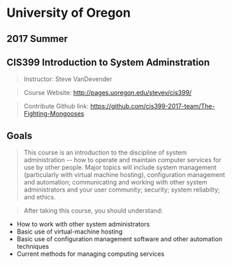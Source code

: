 # University of Oregon 
## 2017 Summer 
## CIS399 Introduction to System Adminstration

> Instructor: Steve VanDevender

> Course Website: http://pages.uoregon.edu/stevev/cis399/

> Contribute Github link: https://github.com/cis399-2017-team/The-Fighting-Mongooses

## Goals

> This course is an introduction to the discipline of system administration -- how to operate and maintain computer services for use by other people. Major topics will include system management (particularly with virtual machine hosting), configuration management and automation; communicating and working with other system administrators and your user community; security; system reliabilty; and ethics.

> After taking this course, you should understand:

* How to work with other system administrators
* Basic use of virtual-machine hosting
* Basic use of configuration management software and other automation techniques
* Current methods for managing computing services
